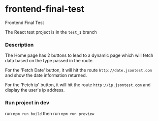 # frontend-final-test

Frontend Final Test

The React test project is in the `test_1` branch

### Description

The Home page has 2 buttons to lead to a dynamic page which will fetch data based on the type passed in the route.

For the 'Fetch Date' button, it will hit the route `http://date.jsontest.com` and show the date information returned.

For the 'Fetch ip' button, it will hit the route `http://ip.jsontest.com` and display the user's ip address.

### Run project in dev

run `npm run build` then run `npm run preview`
